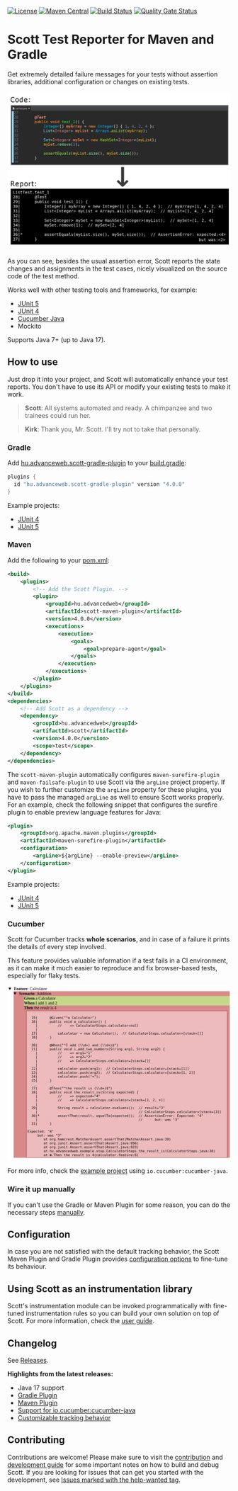 [![License](https://img.shields.io/github/license/dodie/scott.svg)](https://github.com/dodie/scott/blob/master/LICENSE)
[![Maven Central](https://img.shields.io/maven-central/v/hu.advancedweb/scott.svg?label=Maven%20Central)](http://search.maven.org/#search%7Cga%7C1%7Cg%3A%22hu.advancedweb%22%20AND%20a%3A%22scott%22)
[![Build Status](https://dev.azure.com/dodiehun/scott/_apis/build/status/dodie.scott?branchName=master)](https://dev.azure.com/dodiehun/scott/_build/latest?definitionId=2&branchName=master)
[![Quality Gate Status](https://sonarcloud.io/api/project_badges/measure?project=hu.advancedweb%3Ascott&metric=alert_status)](https://sonarcloud.io/dashboard?id=hu.advancedweb%3Ascott)

Scott Test Reporter for Maven and Gradle
========================================

Get extremely detailed failure messages for your tests without assertion libraries, additional configuration or changes on existing tests.

![Scott in Action](https://github.com/dodie/scott/blob/master/docs/scott-in-action.png)

As you can see, besides the usual assertion error, Scott reports the state changes and assignments in the test cases, nicely
visualized on the source code of the test method.

Works well with other testing tools and frameworks, for example:
- [JUnit 5](https://github.com/dodie/scott/tree/master/scott-examples/junit5)
- [JUnit 4](https://github.com/dodie/scott/tree/master/scott-examples/junit4)
- [Cucumber Java](https://github.com/dodie/scott/tree/master/scott-examples/cucumber-io-cucumber)
- Mockito

Supports Java 7+ (up to Java 17).


How to use
----------

Just drop it into your project, and Scott will automatically enhance your test reports. You don't have to use its API
or modify your existing tests to make it work.

> **Scott**: All systems automated and ready. A chimpanzee and two trainees could run her.

> **Kirk**: Thank you, Mr. Scott. I'll try not to take that personally.


### Gradle

Add [hu.advanceweb.scott-gradle-plugin](https://plugins.gradle.org/plugin/hu.advancedweb.scott-gradle-plugin) to your [build.gradle](https://github.com/dodie/scott/blob/master/scott-examples/junit4/build.gradle):
```groovy
plugins {
  id "hu.advanceweb.scott-gradle-plugin" version "4.0.0"
}
```

Example projects:
- [JUnit 4](https://github.com/dodie/scott/tree/master/scott-examples/junit4)
- [JUnit 5](https://github.com/dodie/scott/tree/master/scott-examples/junit5)


### Maven

Add the following to your [pom.xml](https://github.com/dodie/scott/blob/master/scott-examples/junit4/pom.xml):
```xml
<build>
	<plugins>
		<!-- Add the Scott Plugin. -->
		<plugin>
			<groupId>hu.advancedweb</groupId>
			<artifactId>scott-maven-plugin</artifactId>
			<version>4.0.0</version>
			<executions>
				<execution>
					<goals>
						<goal>prepare-agent</goal>
					</goals>
				</execution>
			</executions>
		</plugin>
	</plugins>
</build>
<dependencies>
	<!-- Add Scott as a dependency -->
	<dependency>
		<groupId>hu.advancedweb</groupId>
		<artifactId>scott</artifactId>
		<version>4.0.0</version>
		<scope>test</scope>
	</dependency>
</dependencies>
```

The `scott-maven-plugin` automatically configures `maven-surefire-plugin` and `maven-failsafe-plugin` to use Scott via the `argLine` project property. If you wish to further customize the `argLine` property for these plugins, you have to pass the managed `argLine` as well to ensure Scott works properly. For an example, check the following snippet that configures the surefire plugin to enable preview language features for Java:

```xml
<plugin>
    <groupId>org.apache.maven.plugins</groupId>
    <artifactId>maven-surefire-plugin</artifactId>
    <configuration>
        <argLine>${argLine} --enable-preview</argLine>
    </configuration>
</plugin>
```

Example projects:
- [JUnit 4](https://github.com/dodie/scott/tree/master/scott-examples/junit4)
- [JUnit 5](https://github.com/dodie/scott/tree/master/scott-examples/junit5)


### Cucumber

Scott for Cucumber tracks **whole scenarios**, and in case of a failure it prints the details of every step involved.

This feature provides valuable information if a test fails in a CI environment, as it can make it much easier to reproduce and fix browser-based tests, especially for flaky tests.

![HTML](https://github.com/dodie/scott-showcase/blob/master/cucumber_html_main.jpeg "HTML")

For more info, check the [example project](https://github.com/dodie/scott/tree/master/scott-examples/cucumber-io-cucumber)
using `io.cucumber:cucumber-java`.


### Wire it up manually

If you can't use the Gradle or Maven Plugin for some reason, you can do the necessary steps [manually](https://github.com/dodie/scott/blob/master/docs/manual_setup.md).


Configuration
-------------
In case you are not satisfied with the default tracking behavior, the Scott Maven Plugin and Gradle Plugin provides [configuration options](https://github.com/dodie/scott/blob/master/docs/configuration.md) to fine-tune its behaviour.


Using Scott as an instrumentation library
-----------------------------------------
Scott's instrumentation module can be invoked programmatically with fine-tuned instrumentation rules so you can
build your own solution on top of Scott. For more information, check the [user guide](https://github.com/dodie/scott/blob/master/docs/scott_as_a_library.md).


Changelog
---------
See [Releases](https://github.com/dodie/scott/releases).


**Highlights from the latest releases:**

- Java 17 support
- [Gradle Plugin](https://github.com/dodie/scott/blob/master/readme.md#how-to-use)
- [Maven Plugin](https://github.com/dodie/scott/blob/master/readme.md#how-to-use)
- [Support for io.cucumber:cucumber-java](https://github.com/dodie/scott/tree/master/scott-examples/cucumber-io-cucumber)
- [Customizable tracking behavior](https://github.com/dodie/scott/blob/master/docs/configuration.md#configuring-the-automatic-tracking-behavior-with-the-maven-plugin)


Contributing
------------
Contributions are welcome! Please make sure to visit the
[contribution](https://github.com/dodie/scott/tree/master/CONTRIBUTING.md) and 
[development guide](https://github.com/dodie/scott/tree/master/docs/development-guide.md) for some important notes on how to build and debug Scott.
If you are looking for issues that can get you started with the development, see [Issues marked with the help-wanted tag](https://github.com/dodie/scott/issues?q=is%3Aissue+label%3A%22help+wanted%22+is%3Aopen).
